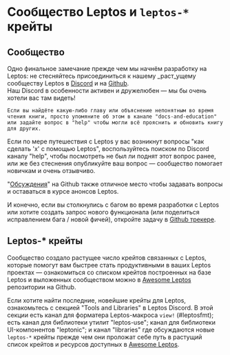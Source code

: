 # Сообщество Leptos  и `leptos-*` крейты

## Сообщество

Одно финальное замечание прежде чем мы начнём разработку на Leptos: не стесняйтесь присоединиться к нашему _раст_ущему сообществу Leptos в [Discord](https://discord.gg/YdRAhS7eQB) и на [Github](https://github.com/leptos-rs/leptos).  
Наш Discord в особенности активен и дружелюбен — мы бы очень хотели вас там видеть!

```admonish note
Если вы найдёте какую-либо главу или объяснение непонятным во время чтения книги, просто упомяните об этом в канале "docs-and-education" или задайте вопрос в "help" чтобы могли всё прояснить и обновить книгу для других.
```

Если по мере путешествия с Leptos у вас возникнут вопросы "как сделать 'x' с помощью Leptos", 
воспользуйтесь поиском по Discord каналу "help", чтобы посмотреть не был ли поднят этот вопрос ранее, или же без стеснения опубликуйте ваш вопрос —
сообщество помогает новичкам и очень отзывчиво.

"[Обсуждения](https://github.com/leptos-rs/leptos/discussions)" на Github также отличное место чтобы задавать вопросы и оставаться в курсе анонсов Leptos.

И конечно, если вы столкнулись с багом во время разработки с Leptos или хотите создать запрос
нового функционала (или поделиться исправлением бага / новой фичей), откройте задачу в [Github трекере](https://github.com/leptos-rs/leptos/issues).

## Leptos-* крейты

Сообщество создало растущее число крейтов связанных с Leptos, которые помогут вам быстрее стать продуктивными в ваших Leptos проектах — 
ознакомиться со списком крейтов построенных на базе Leptos и выложенных сообществом можно в [Awesome Leptos](https://github.com/leptos-rs/awesome-leptos) репозитории на Github.

Если хотите найти последние, новейшие крейты для Leptos, ознакомьтесь с секцией "Tools and Libraries" в Leptos Discord.
В этой секции есть канал для форматера Leptos-макроса `view!` (#leptosfmt); есть канал для библиотеки утилит "leptos-use"; 
канал для библиотеки UI-компонентов "leptonic"; и канал "libraries" где обсуждаются новые `leptos-*` крейты прежде чем они
проложат себе путь в растущий список крейтов и ресурсов доступных в [Awesome Leptos](https://github.com/leptos-rs/awesome-leptos).


